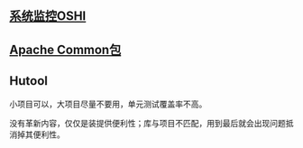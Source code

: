 ## [系统监控OSHI](https://github.com/oshi/oshi)

## [Apache Common包](https://commons.apache.org/)

## Hutool

小项目可以，大项目尽量不要用，单元测试覆盖率不高。

没有革新内容，仅仅是装提供便利性；库与项目不匹配，用到最后就会出现问题抵消掉其便利性。





